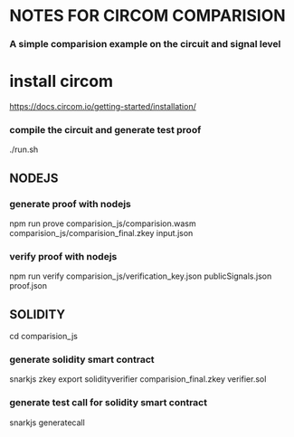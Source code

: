 
# NOTES FOR CIRCOM COMPARISION

### A simple comparision example on the circuit and signal level

# install circom
https://docs.circom.io/getting-started/installation/ 

### compile the circuit and generate test proof
./run.sh

## NODEJS
### generate proof with nodejs
npm run prove  comparision_js/comparision.wasm comparision_js/comparision_final.zkey input.json

### verify proof with nodejs
npm run verify comparision_js/verification_key.json publicSignals.json proof.json

## SOLIDITY
cd comparision_js

### generate solidity smart contract
snarkjs zkey export solidityverifier comparision_final.zkey verifier.sol

### generate test call for solidity smart contract
snarkjs generatecall
